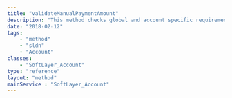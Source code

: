 ```yaml
---
title: "validateManualPaymentAmount"
description: "This method checks global and account specific requirements and returns true if the dollar amount entered is acceptable for this account and false otherwise. Please note the dollar amount is in USD. "
date: "2018-02-12"
tags:
    - "method"
    - "sldn"
    - "Account"
classes:
    - "SoftLayer_Account"
type: "reference"
layout: "method"
mainService : "SoftLayer_Account"
---
```

